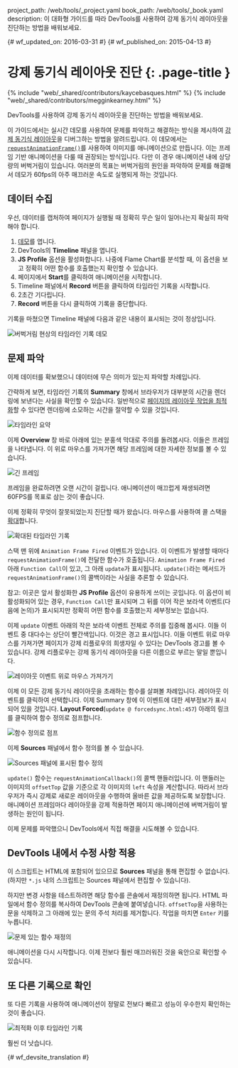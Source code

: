 project_path: /web/tools/_project.yaml
book_path: /web/tools/_book.yaml
description: 이 대화형 가이드를 따라 DevTools를 사용하여 강제 동기식 레이아웃을 진단하는 방법을 배워보세요.

{# wf_updated_on: 2016-03-31 #}
{# wf_published_on: 2015-04-13 #}

# 강제 동기식 레이아웃 진단 {: .page-title }

{% include "web/_shared/contributors/kaycebasques.html" %}
{% include "web/_shared/contributors/megginkearney.html" %}

DevTools를 사용하여
강제 동기식 레이아웃을 진단하는 방법을 배워보세요.

이 가이드에서는 실시간 데모를 사용하여 
문제를 파악하고 해결하는 방식을 제시하여 [강제 동기식 레이아웃][fsl]을 디버그하는 방법을 알려드립니다.  이 데모에서는 
[`requestAnimationFrame()`][raf]를 사용하여 이미지를 애니메이션으로 만듭니다. 이는 
프레임 기반 애니메이션을 다룰 때 권장되는 방식입니다. 다만 이 경우 애니메이션 내에 상당량의 버벅거림이 
있습니다. 여러분의 목표는 버벅거림의 원인을 파악하여 문제를 해결해서
데모가 60fps의 아주 매끄러운 속도로 실행되게 하는 것입니다. 

[fsl]: /web/fundamentals/performance/rendering/avoid-large-complex-layouts-and-layout-thrashing#avoid-forced-synchronous-layouts

[raf]: /web/fundamentals/performance/rendering/optimize-javascript-execution#use-requestanimationframe-for-visual-changes


## 데이터 수집

우선, 데이터를 캡처하여 페이지가 실행될 때 정확히 무슨 일이 일어나는지
확실히 파악해야 합니다. 

1. [데모](https://googlesamples.github.io/web-fundamentals/tools/chrome-devtools/rendering-tools/forcedsync.html)를 엽니다.
1. DevTools의 **Timeline** 패널을 엽니다.
1. **JS Profile** 옵션을 활성화합니다. 나중에 Flame Chart를 분석할 때, 이 옵션을 보고
정확히 어떤 함수를 호출했는지 확인할 수 있습니다.
1. 페이지에서 **Start**를 클릭하여 애니메이션을 시작합니다. 
1. Timeline 패널에서 **Record** 버튼을 클릭하여 타임라인
기록을 시작합니다.
1. 2초간 기다립니다. 
1. **Record** 버튼을 다시 클릭하여 기록을 중단합니다. 

기록을 마쳤으면 Timeline 패널에 다음과 같은 내용이 표시되는 것이
정상입니다. 

![버벅거림 현상의 타임라인 기록 데모](imgs/demo-recording.png)

## 문제 파악

이제 데이터를 확보했으니 데이터에 무슨 의미가 있는지 파악할 차례입니다. 

간략하게 보면, 타임라인 기록의 **Summary** 창에서 
브라우저가 대부분의 시간을 렌더링에 보낸다는 사실을 확인할 수 있습니다. 일반적으로
[페이지의 레이아웃 작업을 최적화][layout]할 수 있다면 렌더링에 소모하는 시간을 절약할 수
있을 것입니다. 

![타임라인 요약](imgs/summary.png)

이제 **Overview** 창 바로 아래에 있는 분홍색 막대로 주의를 돌려봅시다.
이들은 프레임을 나타냅니다. 이 위로 마우스를 가져가면 해당 프레임에 대한 자세한 정보를
볼 수 있습니다.

![긴 프레임](imgs/long-frame.png)

프레임을 완료하려면 오랜 시간이 걸립니다. 애니메이션이 매끄럽게 재생되려면 60FPS를 목표로 삼는 것이 
좋습니다. 

이제 정확히 무엇이 잘못되었는지 진단할 때가 왔습니다. 마우스를 사용하여 콜 스택을
[확대][zoom]합니다. 

![확대된 타임라인 기록](imgs/zoom.png)

스택 맨 위에 `Animation Frame Fired` 이벤트가 있습니다. 이 이벤트가 발생할 때마다
`requestAnimationFrame()`에 전달한 함수가 호출됩니다.
`Animation Frame Fired` 아래 `Function Call`이 있고, 그 아래
`update`가 표시됩니다. `update()`라는 메서드가 
`requestAnimationFrame()`의 콜백이라는 사실을 추론할 수 있습니다. 

참고: 이곳은 앞서 활성화한 **JS Profile** 옵션이 유용하게 쓰이는 
곳입니다. 이 옵션이 비활성화되어 있는 경우, `Function Call`만 표시되며 그 뒤를 이어
작은 보라색 이벤트(다음에 논의)가 표시되지만 정확히 어떤 함수를
호출했는지 세부정보는 없습니다.

이제 `update`
이벤트 아래의 작은 보라색 이벤트 전체로 주의를 집중해 봅시다. 이들 이벤트 중 대다수는 상단이 빨간색입니다. 이것은 경고 표시입니다.
이들 이벤트 위로 마우스를 가져가면 페이지가 강제 리플로우의 희생자일 수 있다는 
DevTools 경고를 볼 수 있습니다. 강제 리플로우는
강제 동기식 레이아웃을 다른 이름으로 부르는 말일 뿐입니다. 

![레이아웃 이벤트 위로 마우스 가져가기](imgs/layout-hover.png)

이제 이 모든
강제 동기식 레이아웃을 초래하는 함수를 살펴볼 차례입니다. 레이아웃 이벤트를 클릭하여 선택합니다. 
이제 Summary 창에 이 이벤트에 대한 세부정보가 표시되어 있을 것입니다. 
**Layout Forced**(`update @ forcedsync.html:457`) 아래의 링크를 클릭하여
함수 정의로 점프합니다.

![함수 정의로 점프](imgs/jump.png)

이제 **Sources** 패널에서 함수 정의를 볼 수 있습니다. 

![Sources 패널에 표시된 함수 정의](imgs/definition.png)

`update()` 함수는
`requestAnimationCallback()`의 콜백 핸들러입니다. 이 핸들러는 이미지의 `offsetTop` 값을 기준으로 각 이미지의 
`left` 속성을 계산합니다. 따라서 브라우저가 즉시 강제로 새로운 레이아웃을 수행하여
올바른 값을 제공하도록 보장합니다.
애니메이션 프레임마다 레이아웃을 강제 적용하면 페이지 애니메이션에 버벅거림이 발생하는 원인이 
됩니다. 

이제 문제를 파악했으니 DevTools에서 직접 해결을
시도해볼 수 있습니다.

[layout]: /web/tools/chrome-devtools/profile/rendering-tools/analyze-runtime#layout
[zoom]: /web/tools/chrome-devtools/profile/evaluate-performance/timeline-tool#zoom

## DevTools 내에서 수정 사항 적용

이 스크립트는 HTML에 포함되어 있으므로 **Sources** 패널을 통해 편집할 수 없습니다.
(하지만 `*.js` 내의 스크립트는 Sources 패널에서 편집할 수 있습니다). 

하지만 변경 사항을 테스트하려면 해당 함수를 콘솔에서 재정의하면 됩니다.
HTML 파일에서 함수 정의를 복사하여 DevTools 콘솔에
붙여넣습니다. `offsetTop`을 사용하는 문을 삭제하고 그 아래에 있는 문의 주석 처리를 
제거합니다. 작업을 마치면 `Enter` 키를 누릅니다. 

![문제 있는 함수 재정의](imgs/redefinition.png)

애니메이션을 다시 시작합니다. 이제 전보다 훨씬 매끄러워진 것을 육안으로 확인할 수 있습니다. 

## 또 다른 기록으로 확인

또 다른 기록을 사용하여 애니메이션이 정말로 전보다
빠르고 성능이 우수한지 확인하는 것이 좋습니다. 

![최적화 이후 타임라인 기록](imgs/after.png)

훨씬 더 낫습니다.


{# wf_devsite_translation #}
